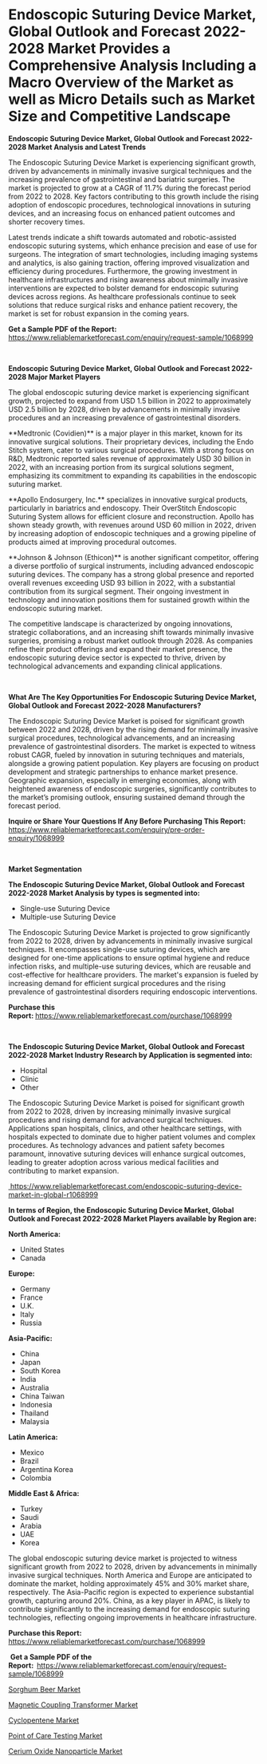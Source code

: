 <p><h1>Endoscopic Suturing Device Market, Global Outlook and Forecast 2022-2028 Market Provides a Comprehensive Analysis Including a Macro Overview of the Market as well as Micro Details such as Market Size and Competitive Landscape</h1></p><p><strong>Endoscopic Suturing Device Market, Global Outlook and Forecast 2022-2028 Market Analysis and Latest Trends</strong></p>
<p><p>The Endoscopic Suturing Device Market is experiencing significant growth, driven by advancements in minimally invasive surgical techniques and the increasing prevalence of gastrointestinal and bariatric surgeries. The market is projected to grow at a CAGR of 11.7% during the forecast period from 2022 to 2028. Key factors contributing to this growth include the rising adoption of endoscopic procedures, technological innovations in suturing devices, and an increasing focus on enhanced patient outcomes and shorter recovery times. </p><p>Latest trends indicate a shift towards automated and robotic-assisted endoscopic suturing systems, which enhance precision and ease of use for surgeons. The integration of smart technologies, including imaging systems and analytics, is also gaining traction, offering improved visualization and efficiency during procedures. Furthermore, the growing investment in healthcare infrastructures and rising awareness about minimally invasive interventions are expected to bolster demand for endoscopic suturing devices across regions. As healthcare professionals continue to seek solutions that reduce surgical risks and enhance patient recovery, the market is set for robust expansion in the coming years.</p></p>
<p><strong>Get a Sample PDF of the Report:&nbsp;</strong> <a href="https://www.reliablemarketforecast.com/enquiry/request-sample/1068999">https://www.reliablemarketforecast.com/enquiry/request-sample/1068999</a></p>
<p>&nbsp;</p>
<p><strong>Endoscopic Suturing Device Market, Global Outlook and Forecast 2022-2028 Major Market Players</strong></p>
<p><p>The global endoscopic suturing device market is experiencing significant growth, projected to expand from USD 1.5 billion in 2022 to approximately USD 2.5 billion by 2028, driven by advancements in minimally invasive procedures and an increasing prevalence of gastrointestinal disorders.</p><p>**Medtronic (Covidien)** is a major player in this market, known for its innovative surgical solutions. Their proprietary devices, including the Endo Stitch system, cater to various surgical procedures. With a strong focus on R&D, Medtronic reported sales revenue of approximately USD 30 billion in 2022, with an increasing portion from its surgical solutions segment, emphasizing its commitment to expanding its capabilities in the endoscopic suturing market.</p><p>**Apollo Endosurgery, Inc.** specializes in innovative surgical products, particularly in bariatrics and endoscopy. Their OverStitch Endoscopic Suturing System allows for efficient closure and reconstruction. Apollo has shown steady growth, with revenues around USD 60 million in 2022, driven by increasing adoption of endoscopic techniques and a growing pipeline of products aimed at improving procedural outcomes.</p><p>**Johnson & Johnson (Ethicon)** is another significant competitor, offering a diverse portfolio of surgical instruments, including advanced endoscopic suturing devices. The company has a strong global presence and reported overall revenues exceeding USD 93 billion in 2022, with a substantial contribution from its surgical segment. Their ongoing investment in technology and innovation positions them for sustained growth within the endoscopic suturing market.</p><p>The competitive landscape is characterized by ongoing innovations, strategic collaborations, and an increasing shift towards minimally invasive surgeries, promising a robust market outlook through 2028. As companies refine their product offerings and expand their market presence, the endoscopic suturing device sector is expected to thrive, driven by technological advancements and expanding clinical applications.</p></p>
<p>&nbsp;</p>
<p><strong>What Are The Key Opportunities For Endoscopic Suturing Device Market, Global Outlook and Forecast 2022-2028 Manufacturers?</strong></p>
<p><p>The Endoscopic Suturing Device Market is poised for significant growth between 2022 and 2028, driven by the rising demand for minimally invasive surgical procedures, technological advancements, and an increasing prevalence of gastrointestinal disorders. The market is expected to witness robust CAGR, fueled by innovation in suturing techniques and materials, alongside a growing patient population. Key players are focusing on product development and strategic partnerships to enhance market presence. Geographic expansion, especially in emerging economies, along with heightened awareness of endoscopic surgeries, significantly contributes to the market’s promising outlook, ensuring sustained demand through the forecast period.</p></p>
<p><strong>Inquire or Share Your Questions If Any Before Purchasing This Report:</strong> <a href="https://www.reliablemarketforecast.com/enquiry/pre-order-enquiry/1068999">https://www.reliablemarketforecast.com/enquiry/pre-order-enquiry/1068999</a></p>
<p>&nbsp;</p>
<p><strong>Market Segmentation</strong></p>
<p><strong>The Endoscopic Suturing Device Market, Global Outlook and Forecast 2022-2028 Market Analysis by types is segmented into:</strong></p>
<p><ul><li>Single-use Suturing Device</li><li>Multiple-use Suturing Device</li></ul></p>
<p><p>The Endoscopic Suturing Device Market is projected to grow significantly from 2022 to 2028, driven by advancements in minimally invasive surgical techniques. It encompasses single-use suturing devices, which are designed for one-time applications to ensure optimal hygiene and reduce infection risks, and multiple-use suturing devices, which are reusable and cost-effective for healthcare providers. The market's expansion is fueled by increasing demand for efficient surgical procedures and the rising prevalence of gastrointestinal disorders requiring endoscopic interventions.</p></p>
<p><strong>Purchase this Report:&nbsp;</strong><a href="https://www.reliablemarketforecast.com/purchase/1068999">https://www.reliablemarketforecast.com/purchase/1068999</a></p>
<p>&nbsp;</p>
<p><strong>The Endoscopic Suturing Device Market, Global Outlook and Forecast 2022-2028 Market Industry Research by Application is segmented into:</strong></p>
<p><ul><li>Hospital</li><li>Clinic</li><li>Other</li></ul></p>
<p><p>The Endoscopic Suturing Device Market is poised for significant growth from 2022 to 2028, driven by increasing minimally invasive surgical procedures and rising demand for advanced surgical techniques. Applications span hospitals, clinics, and other healthcare settings, with hospitals expected to dominate due to higher patient volumes and complex procedures. As technology advances and patient safety becomes paramount, innovative suturing devices will enhance surgical outcomes, leading to greater adoption across various medical facilities and contributing to market expansion.</p></p>
<p><a href="https://www.reliablemarketforecast.com/endoscopic-suturing-device-market-in-global-r1068999">&nbsp;https://www.reliablemarketforecast.com/endoscopic-suturing-device-market-in-global-r1068999</a></p>
<p><strong>In terms of Region, the Endoscopic Suturing Device Market, Global Outlook and Forecast 2022-2028 Market Players available by Region are:</strong></p>
<p>
    <p> <strong> North America: </strong>
        <ul>
            <li>United States</li>
            <li>Canada</li>
        </ul>
        </p> 
    <p> <strong> Europe: </strong>
        <ul>
            <li>Germany</li>
            <li>France</li>
            <li>U.K.</li>
            <li>Italy</li>
            <li>Russia</li>
        </ul>
        </p> 
    <p> <strong> Asia-Pacific: </strong>
        <ul>
            <li>China</li>
            <li>Japan</li>
            <li>South Korea</li>
            <li>India</li>
            <li>Australia</li>
            <li>China Taiwan</li>
            <li>Indonesia</li>
            <li>Thailand</li>
            <li>Malaysia</li>
        </ul>
        </p> 
    <p> <strong> Latin America: </strong>
        <ul>
            <li>Mexico</li>
            <li>Brazil</li>
            <li>Argentina Korea</li>
            <li>Colombia</li>
        </ul>
        </p> 
    <p> <strong> Middle East & Africa: </strong>
        <ul>
            <li>Turkey</li>
            <li>Saudi</li>
            <li>Arabia</li>
            <li>UAE</li>
            <li>Korea</li>
        </ul>
    </p>
    </p>
<p><p>The global endoscopic suturing device market is projected to witness significant growth from 2022 to 2028, driven by advancements in minimally invasive surgical techniques. North America and Europe are anticipated to dominate the market, holding approximately 45% and 30% market share, respectively. The Asia-Pacific region is expected to experience substantial growth, capturing around 20%. China, as a key player in APAC, is likely to contribute significantly to the increasing demand for endoscopic suturing technologies, reflecting ongoing improvements in healthcare infrastructure.</p></p>
<p><strong>Purchase this Report: </strong><a href="https://www.reliablemarketforecast.com/purchase/1068999">https://www.reliablemarketforecast.com/purchase/1068999</a></p>
<p>&nbsp;<strong>Get a Sample PDF of the Report:&nbsp;&nbsp;</strong><a href="https://www.reliablemarketforecast.com/enquiry/request-sample/1068999">https://www.reliablemarketforecast.com/enquiry/request-sample/1068999</a></p>
<p><strong></strong></p>
<p><p><a href="https://www.linkedin.com/pulse/sorghum-beer-market-industry-landscape-growth-trajectories-vxzqe?trackingId=DaTlNvkBQ0Ch6nw0Wwjrdg%3D%3D">Sorghum Beer Market</a></p><p><a href="https://medium.com/@jillianwyattgb94/the-magnetic-coupling-transformer-market-decisions-are-mostly-driven-by-resource-optimization-and-ed6cc6d99872">Magnetic Coupling Transformer Market</a></p><p><a href="https://issuu.com/reportprime-2/docs/cyclopentene-market-size-2030.pptx_e62a0342efa02e">Cyclopentene Market</a></p><p><a href="https://www.linkedin.com/pulse/navigating-point-care-testing-market-expert-analysis-forecast-period-gltce?trackingId=sehWJwPORU2rbgpOaHrLJg%3D%3D">Point of Care Testing Market</a></p><p><a href="https://issuu.com/reportprime-2/docs/cerium-oxide-nanoparticle-market-si_918830b1736e24">Cerium Oxide Nanoparticle Market</a></p></p>